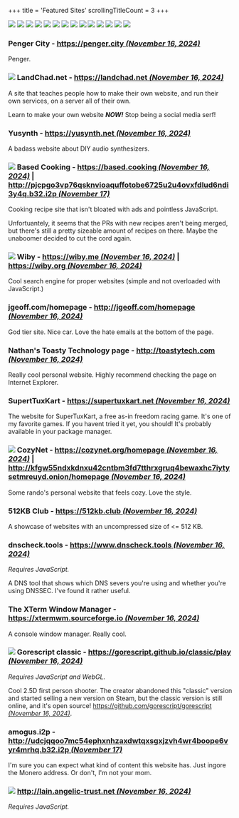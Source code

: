+++
title               = 'Featured Sites'
scrollingTitleCount = 3
+++

[![](/web-buttons/gnu.org-emacs.gif)](https://www.gnu.org/software/emacs "Updated July 26, 2024")
[![](/web-buttons/shmage.xyz.gif)](https://shmage.xyz "Updated July 26, 2024")
[![](/web-buttons/geti2p.net.gif)](https://geti2p.net "Updated July 26, 2024")
[![](/web-buttons/keepassxc.org.gif)](https://keepassxc.org "Updated July 26, 2024")
[![](/web-buttons/librewolf.net.gif)](https://librewolf.net "Updated July 26, 2024")
[![](/web-buttons/torproject.org.gif)](https://torproject.org "Updated July 26, 2024")
[![](/web-buttons/gnu.org.gif)](https://gnu.org "Updated July 26, 2024")
[![](/web-buttons/kde.org.gif)](https://kde.org "Updated July 26, 2024")
[![](/web-buttons/ublockorigin.com.gif)](https://ublockorigin.com "Updated July 26, 2024")
[![](/web-buttons/debian.org.gif)](https://debian.org "Updated July 26, 2024")
[![](/web-buttons/nergen.net.gif)](https://nergen.net "Updated July 26, 2024")
[![](/web-buttons/getimiskon.xyz.gif)](https://getimiskon.xyz "Updated July 26, 2024")
[![](/web-buttons/voidlinux.org.gif)](https://voidlinux.org/ "Updated October 30, 2024")
[![](/web-buttons/gimp.org.gif)](https://www.gimp.org/ "Updated November 16, 2024")

### Penger City - [https://penger.city *(November 16, 2024)*](https://penger.city)

Penger.

### [![](/web-buttons/landchad.net.gif)](https://landchad.net) LandChad.net - [https://landchad.net *(November 16, 2024)*](https://landchad.net)

A site that teaches people how to make their own website, and run their own
services, on a server all of their own.

Learn to make your own website ***NOW!*** Stop being a social media serf!

### Yusynth - [https://yusynth.net *(November 16, 2024)*](https://yusynth.net)

A badass website about DIY audio synthesizers.

### [![](/web-buttons/based.cooking.gif)](https://based.cooking) Based Cooking - [https://based.cooking *(November 16, 2024)*](https://based.cooking) | [http://pjcpgo3vp76qsknvioaquffotobe6725u2u4ovxfdlud6ndi3y4q.b32.i2p *(November 17)*](http://pjcpgo3vp76qsknvioaquffotobe6725u2u4ovxfdlud6ndi3y4q.b32.i2p/)

Cooking recipe site that isn't bloated with ads and pointless
JavaScript.

Unfortuantely, it seems that the PRs with new recipes aren't being merged, but
there's still a pretty sizeable amount of recipes on there. Maybe the unaboomer
decided to cut the cord again.

### [![](/web-buttons/wiby.me.gif)](https://wiby.me) Wiby - [https://wiby.me *(November 16, 2024)*](https://wiby.me) | [https://wiby.org *(November 16, 2024)*](https://wiby.org)

Cool search engine for proper websites (simple and not overloaded with JavaScript.)

### jgeoff.com/homepage - [http://jgeoff.com/homepage *(November 16, 2024)*](http://jgeoff.com/homepage/)

God tier site. Nice car. Love the hate emails at the bottom of the page.

### Nathan's Toasty Technology page - [http://toastytech.com *(November 16, 2024)*](http://toastytech.com)

Really cool personal website. Highly recommend checking the page on Internet
Explorer.

### SupertTuxKart - [https://supertuxkart.net *(November 16, 2024)*](https://supertuxkart.net)

The website for SuperTuxKart, a free as-in freedom racing game. It's one of my
favorite games. If you havent tried it yet, you should! It's probably available
in your package manager.

### [![](/web-buttons/cozynet.org.gif)](https://cozynet.org/homepage/) CozyNet - [https://cozynet.org/homepage *(November 16, 2024)*](https://cozynet.org/homepage) | [http://kfgw55ndxkdnxu42cntbm3fd7tthrxgruq4bewaxhc7iytysetmreuyd.onion/homepage *(November 16, 2024)*](http://kfgw55ndxkdnxu42cntbm3fd7tthrxgruq4bewaxhc7iytysetmreuyd.onion/homepage/)

Some rando's personal website that feels cozy. Love the style.

### 512KB Club - [https://512kb.club *(November 16, 2024)*](https://512kb.club)

A showcase of websites with an uncompressed size of <= 512 KB.

### dnscheck.tools - [https://www.dnscheck.tools *(November 16, 2024)*](https://www.dnscheck.tools/)

*Requires JavaScript.*

A DNS tool that shows which DNS severs you're using and whether you're using
DNSSEC. I've found it rather useful.

### The XTerm Window Manager - [https://xtermwm.sourceforge.io *(November 16, 2024)*](https://xtermwm.sourceforge.io)

A console window manager. Really cool.

### [![](/web-buttons/gorescript.github.io.gif)](https://gorescript.github.io/classic/play) Gorescript classic - [https://gorescript.github.io/classic/play *(November 16, 2024)*](https://gorescript.github.io/classic/play)

*Requires JavaScript and WebGL.*

Cool 2.5D first person shooter. The creator abandoned this "classic" version and
started selling a new version on Steam, but the classic version is still online,
and it's open source!
[https://github.com/gorescript/gorescript *(November 16, 2024)*](https://github.com/gorescript/gorescript).

### amogus.i2p - [http://udcjqqoo7mc54ephxnhzaxdwtqxsgxjzvh4wr4boope6vyr4mrhq.b32.i2p *(November 17)*](http://udcjqqoo7mc54ephxnhzaxdwtqxsgxjzvh4wr4boope6vyr4mrhq.b32.i2p/)

I'm sure you can expect what kind of content this website has. Just ingore the
Monero address. Or don't, I'm not your mom.

### [![](/web-buttons/lain.angelic-trust.net.gif)](https://lain.angelic-trust.net) [http://lain.angelic-trust.net *(November 16, 2024)*](https://lain.angelic-trust.net)

*Requires JavaScript.*
